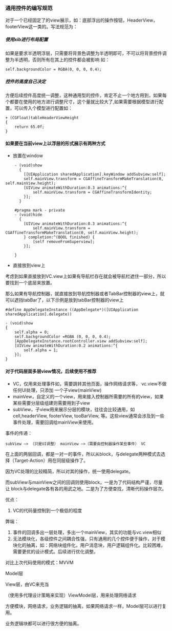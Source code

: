 ### 通用控件的编写规范

对于一个已经固定了的view展示，如：底部浮出的操作按钮，HeaderView，footerView这一类的。写法规范为：

#####  使用xib进行布局配置

如果是要求半透明浮层，只需要将背景色调整为半透明即可，不可以将背景控件调整为半透明，否则所有在其上的控件都会被影响
如：

```
self.backgroundColor = RGBA(0, 0, 0, 0.4);
```



##### 控件的高度自己决定

方便后续控件高度统一调整，这种通用型的控件，肯定不止一个地方用到，如果每个都要在使用的地方进行调整尺寸，这个量就比较大了,如果需要根据模型进行配置，可以传入个模型进行配置如：

```
+ (CGFloat)tableHeaderViewHeight
{
    return 65.0f;
}
```

#### 如果要在当前view上以浮层的形式展示有两种方式

* 放置在window

```
    - (void)show
      {
        [[UIApplication sharedApplication].keyWindow addSubview:self];
        self.mainView.transform = CGAffineTransformMakeTranslation(0, self.mainView.height);
        [UIView animateWithDuration:0.3 animations:^{
            self.mainView.transform = CGAffineTransformIdentity;
        }];
      }
    
    #pragma mark - private
    - (void)hide
      {
        [UIView animateWithDuration:0.3 animations:^{
            self.mainView.transform = CGAffineTransformMakeTranslation(0, self.mainView.height);
        } completion:^(BOOL finished) {
            [self removeFromSuperview];
        }];
    
    }
```

* 直接放到view上

考虑到如果直接放到VC.view上如果有导航栏存在就会被导航栏遮住一部分，所以要找到一个底层来放置。

那么如果有导航控制器，就直接放到导航控制器或者TabBar控制器的view上，就可以遮挡tabBar了，以下示例是放到tabBar控制器的view上

```
#define AppDelegateInstance ((AppDelegate*)([UIApplication sharedApplication].delegate))

- (void)show
{
    self.alpha = 0;
    self.backgroundColor =RGBA (0, 0, 0, 0.4);
    [AppDelegateInstance.rootController.view addSubview:self];
    [UIView animateWithDuration:0.2 animations:^{
        self.alpha = 1;
    }];
}
```



#### 对于代码层面多层view情况，后续使用不推荐

* VC，仅用来处理事件如，需要跳转其他页面，操作网络请求等， vc.view不做任何UI处理，只添加 一个子view(mainView)
* mainVew，自定义的一个view，用来接入控制器所需要的所有的view，如果某些需要分层级组建则需要用到子view
* subView，子view用来展示分层的模块，往往会比较通用，如cell,headerView, footerView, tooBarView, 等。这些view通常会涉及到一些事件处理，需要回调给mainView来使用。

事件的传递：

```
subView —> （只是UI调整） mainView —>（需要由控制器操作某些事件） VC 
```

在上面的两层回调，都是一对一的事件，所以从block，与delegate两种模式去选择（Target-Action）用在同层级操作了。

因为VC处理的比较精简，所以对其的操作，统一使用delegate。

而subView与mainView之间的回调则使用block，一是为了代码结构严谨，尽量让 block与delegate各有各的用武之地。二是为了方便查找，清晰代码操作层次。



优点：

1. VC的代码量控制到一个极低的程度

弊端：

1. 事件的回调多出一层处理，多出一个mainView，其实的功能与vc.view相似
2. 无法模块化，各级控件之间耦合性强，只有通用的几个控件便于操作，对于模块化的抽离，如：网络块组件化，用户消息块，用户逻辑组件化。比较困难，需要更优的设计模式。后续进行优化调整。





对比上次代码使用的模式：MVVM

Model层

View层，由VC来充当

（使用多代理设计策略来实现）ViewModel层，用来处理网络请求



方便模块，网络请求，业务逻辑的抽离，如果网络请求一样，Model层可以进行复用。

业务逻辑块都可以进行很方便的抽离。

